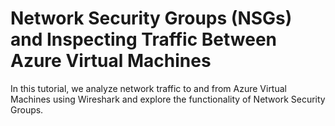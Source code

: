 # Network Security Groups (NSGs) and Inspecting Traffic Between Azure Virtual Machines

In this tutorial, we analyze network traffic to and from Azure Virtual Machines using Wireshark and explore the functionality of Network Security Groups.
